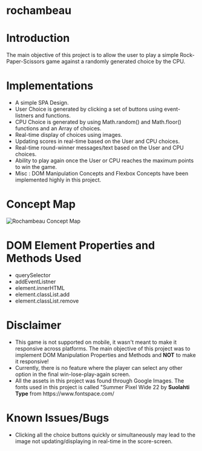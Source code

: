 # rochambeau

# Introduction

The main objective of this project is to allow the user to play a simple Rock-Paper-Scissors game against a randomly generated choice by the CPU.

# Implementations

<ul>
  <li> A simple SPA Design.</li>
  <li> User Choice is generated by clicking a set of buttons using event-listners and functions.</li>
  <li> CPU Choice is generated by using Math.random() and Math.floor() functions and an Array of choices.</li>
  <li>Real-time display of choices using images.</li>
  <li>Updating scores in real-time based on the User and CPU choices.</li>
  <li>Real-time round-winner messages/text based on the User and CPU choices.</li>
  <li>Ability to play again once the User or CPU reaches the maximum points to win the game.</li>
  <li>Misc : DOM Manipulation Concepts and Flexbox Concepts have been implemented highly in this project.</li>
</ul>

# Concept Map

![Rochambeau Concept Map](https://github.com/mohammednumaan/rochambeau/assets/138296610/1eea7d5e-354b-4579-84b5-1a60ed29c019)


# DOM Element Properties and Methods Used 

<ul>
  <li>querySelector</li>
  <li>addEventListner</li>
  <li>element.innerHTML</li>
  <li>element.classList.add</li>
  <li>element.classList.remove</li>
</ul>

# Disclaimer

<ul>
  <li>This game is not supported on mobile, it wasn't meant to make it responsive across platforms. The main objective of this project was to implement DOM Manipulation Properties and Methods and <b>NOT</b> to make it responsive!</li>
  <li>Currently, there is no feature where the player can select any other option in the final win-lose-play-again screen.</li>
  <li>All the assets in this project was found through Google Images. The fonts used in this project is called "Summer Pixel Wide 22 by <b>Suolahti Type</b> from https://www.fontspace.com/</li>
</ul>

# Known Issues/Bugs

<ul>
  <li>Clicking all the choice buttons quickly or simultaneously may lead to the image not updating/displaying in real-time in the score-screen.</li>
</ul>





